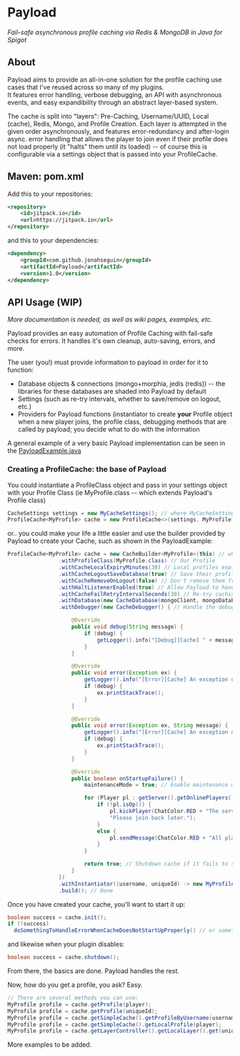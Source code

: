 # Payload
*Fail-safe asynchronous profile caching via Redis &amp; MongoDB in Java for Spigot*

## About

Payload aims to provide an all-in-one solution for the profile caching use cases that I've reused across so many of my plugins.  
It features error handling, verbose debugging, an API with asynchronous events, and easy expandibility through an abstract layer-based system.

The cache is split into "layers": Pre-Caching, Username/UUID, Local (cache), Redis, Mongo, and Profile Creation.  Each layer is attempted in the given order
asynchronously, and features error-redundancy and after-login async. error handling that allows the player to join even if their profile does not
load properly (it "halts" them until its loaded) -- of course this is configurable via a settings object that is passed into your ProfileCache.

## Maven: pom.xml
Add this to your repositories:
```xml
<repository>
    <id>jitpack.io</id>
    <url>https://jitpack.io</url>
</repository>
```
and this to your dependencies:
```xml
<dependency>
    <groupId>com.github.jonahseguin</groupId>
    <artifactId>Payload</artifactId>
    <version>1.0</version>
</dependency>
```


## API Usage (WIP)
*More documentation is needed, as well as wiki pages, examples, etc.*

Payload provides an easy automation of Profile Caching with fail-safe checks for errors.  It handles it's own cleanup, auto-saving, errors, and more.

The user (you!) must provide information to payload in order for it to function:
- Database objects & connections (mongo+morphia, jedis (redis)) -- the libraries for these databases are shaded into Payload by default
- Settings (such as re-try intervals, whether to save/remove on logout, etc.)
- Providers for Payload functions (instantiator to create **your** Profile object when a new player joins, the profile class, debugging methods that are called by payload; you decide what to do with the information

A general example of a very basic Payload implementation can be seen in the [PayloadExample.java](https://github.com/jonahseguin/Payload/blob/master/src/main/java/com/jonahseguin/payload/PayloadExample.java)

### Creating a ProfileCache: the base of Payload

You could instantiate a ProfileClass object and pass in your settings object with your Profile Class (ie MyProfile.class -- which extends Payload's Profile class)

```java
CacheSettings settings = new MyCacheSettings(); // where MyCacheSettings extends CacheSettings and implements everything necessary
ProfileCache<MyProfile> cache = new ProfileCache<>(settings, MyProfile.class)
```
or.. you could make your life a little easier and use the builder provided by Payload to create your Cache, such as shown in the PayloadExample:

```java
ProfileCache<MyProfile> cache = new CacheBuilder<MyProfile>(this) // where this = your JavaPlugin
                .withProfileClass(MyProfile.class) // Our Profile
                .withCacheLocalExpiryMinutes(30) // Local profiles expire after 30 mins of being inactive (i.e logging out)
                .withCacheLogoutSaveDatabase(true) // Save their profile to *Mongo* (and always redis) when they logout
                .withCacheRemoveOnLogout(false) // Don't remove them from the local cache when they logout
                .withHaltListenerEnabled(true) // Allow Payload to handle the halt listener
                .withCacheFailRetryIntervalSeconds(30) // Re-try caching for fails every 30 seconds
                .withDatabase(new CacheDatabase(mongoClient, mongoDatabase, jedis, morphia, datastore)) // Pass in our database properties
                .withDebugger(new CacheDebugger() { // Handle the debug and errors provided by Payload

                    @Override
                    public void debug(String message) {
                        if (debug) {
                            getLogger().info("[Debug][Cache] " + message);
                        }
                    }

                    @Override
                    public void error(Exception ex) {
                        getLogger().info("[Error][Cache] An exception occurred: " + ex.getMessage());
                        if (debug) {
                            ex.printStackTrace();
                        }
                    }

                    @Override
                    public void error(Exception ex, String message) {
                        getLogger().info("[Error][Cache] An exception occurred: " + message);
                        if (debug) {
                            ex.printStackTrace();
                        }
                    }

                    @Override
                    public boolean onStartupFailure() {
                        maintenanceMode = true; // Enable maintenance mode to prevent more players from joining

                        for (Player pl : getServer().getOnlinePlayers()) {
                            if (!pl.isOp()) {
                                pl.kickPlayer(ChatColor.RED + "The server is experiencing technical difficulties.\n" +
                                "Please join back later.");
                            }
                            else {
                                pl.sendMessage(ChatColor.RED + "All players were kicked due to a cache startup failure.");
                            }
                        }

                        return true; // Shutdown cache if it fails to start
                    }
                })
                .withInstantiator((username, uniqueId) -> new MyProfile(username, uniqueId)) // This handles the instantiation of our Profile when a new one is created
                .build(); // Done
```

Once you have created your cache, you'll want to start it up:
```java
boolean success = cache.init();
if (!success)
  doSomethingToHandleErrorWhenCacheDoesNotStartUpProperly() // or something like that... you get the idea
```

and likewise when your plugin disables:
```java
boolean success = cache.shutdown();
```

From there, the basics are done.  Payload handles the rest.

Now, how do you get a profile, you ask?  Easy.

```java
// There are several methods you can use:
MyProfile profile = cache.getProfile(player);
MyProfile profile = cache.getProfile(uniqueId);
MyProfile profile = cache.getSimpleCache().getProfileByUsername(username);
MyProfile profile = cache.getSimpleCache().getLocalProfile(player);
MyProfile profile = cache.getLayerController().getLocalLayer().get(uniqueId);
```

More examples to be added.

